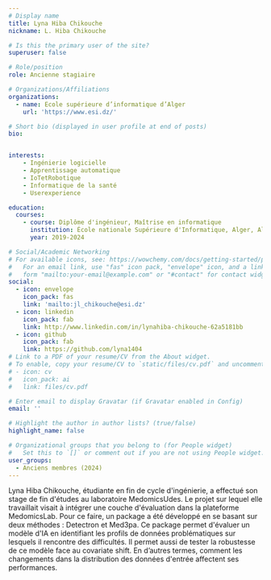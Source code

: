 ```yaml
---
# Display name
title: Lyna Hiba Chikouche
nickname: L. Hiba Chikouche

# Is this the primary user of the site?
superuser: false

# Role/position
role: Ancienne stagiaire

# Organizations/Affiliations
organizations:
  - name: Ecole supérieure d’informatique d’Alger
    url: 'https://www.esi.dz/'

# Short bio (displayed in user profile at end of posts)
bio: 


interests:
    - Ingénierie logicielle
    - Apprentissage automatique
    - IoTetRobotique
    - Informatique de la santé
    - Userexperience

education:
  courses:
    - course: Diplôme d'ingénieur, Maîtrise en informatique
      institution: École nationale Supérieure d'Informatique, Alger, Algérie
      year: 2019-2024

# Social/Academic Networking
# For available icons, see: https://wowchemy.com/docs/getting-started/page-builder/#icons
#   For an email link, use "fas" icon pack, "envelope" icon, and a link in the
#   form "mailto:your-email@example.com" or "#contact" for contact widget.
social:
  - icon: envelope
    icon_pack: fas
    link: 'mailto:jl_chikouche@esi.dz'
  - icon: linkedin
    icon_pack: fab
    link: http://www.linkedin.com/in/lynahiba-chikouche-62a5181bb
  - icon: github
    icon_pack: fab
    link: https://github.com/lyna1404
# Link to a PDF of your resume/CV from the About widget.
# To enable, copy your resume/CV to `static/files/cv.pdf` and uncomment the lines below.
# - icon: cv
#   icon_pack: ai
#   link: files/cv.pdf

# Enter email to display Gravatar (if Gravatar enabled in Config)
email: ''

# Highlight the author in author lists? (true/false)
highlight_name: false

# Organizational groups that you belong to (for People widget)
#   Set this to `[]` or comment out if you are not using People widget.
user_groups:
  - Anciens membres (2024)
---
```


Lyna Hiba Chikouche, étudiante en fin de cycle d'ingénierie, a effectué son stage de fin d'études au laboratoire MedomicsUdes. Le projet sur lequel elle travaillait visait à intégrer une couche d'évaluation dans la plateforme MedomicsLab. Pour ce faire, un package a été développé en se basant sur deux méthodes : Detectron et Med3pa. Ce package permet d'évaluer un modèle d'IA en identifiant les profils de données problématiques sur lesquels il rencontre des difficultés. Il permet aussi de tester la robustesse de ce modèle face au covariate shift. En d’autres termes, comment les changements dans la distribution des données d'entrée affectent ses performances.
